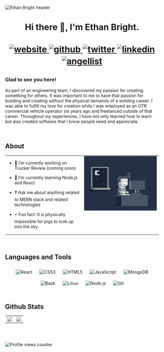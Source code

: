 ![Ethan Bright header](https://github.com/EthanBright/EthanBright/blob/main/ImageFolder/githubHeaderGif.gif)  
  

<h1 align="center"> Hi there 👋, I'm Ethan Bright. <h1>
 
<p align="center">
  <a href="https://codingbrightwebs.com" target="_blank">
    <img src=https://img.shields.io/static/v1?label=&message=website&color=grey&style=plastic&logo=react&logo-color=white alt=website style="margin-bottom: 5px;" />
  </a>
  <a href="https://github.com/EthanBright" target="_blank">
    <img src=https://img.shields.io/badge/github-%2324292e.svg?&style=plastic&logo=github&logoColor=white alt=github style="margin-bottom: 5px;" />
  </a>
  <a href="https://twitter.com/lEthanBright" target="_blank">
    <img src=https://img.shields.io/badge/twitter-%2300acee.svg?&style=plastic&logo=twitter&logoColor=white alt=twitter style="margin-bottom: 5px;" />
  </a>
  <a href="https://linkedin.com/in/ethan-bright" target="_blank">
    <img src=https://img.shields.io/badge/linkedin-%231E77B5.svg?&style=plastic&logo=linkedin&logoColor=white alt=linkedin style="margin-bottom: 5px;" />
  </a>
  <a href="https://angel.co/u/ethan-bright" target="_blank">
    <img src=https://img.shields.io/static/v1?label=&message=angel-list&color=23555f&style=plastic&logo=angellist&logo-color=white alt=angellist style="margin-bottom: 5px;"       />
  </a>
</p>
  



### Glad to see you here!  
 As part of an engineering team, I discovered my passion for creating something for others. It was important to me to have that passion for building and creating without the physical demands of a welding career. I was able to fulfill my love for creation while I was employed as an OTR commercial vehicle operator six years ago and freelanced outside of that career. Throughout my experiences, I have not only learned how to learn but also created software that I know people need and appreciate.  
  

<br/>  


## About  
<table><tr><td valign="top" width="50%">

- 🔭 I’m currently working on Trucker Review.(coming soon)  
  

- 🌱 I’m currently learning Node.js and React.  
  

- ❓ Ask me about anything related to MERN stack and related technologies  
  

- ⚡ Fun fact: It is physically impossible for pigs to look up into the sky.  


</td><td valign="top" width="50%">

<div align="center">
<img src="https://github.com/EthanBright/EthanBright/blob/main/ImageFolder/codingGif.gif" align="center" style="width: 100%" />
</div>  


</td></tr></table>  

<br/>  


## Languages and Tools  
<div align="center">  
<img style="margin: 10px" src="https://profilinator.rishav.dev/skills-assets/react-original-wordmark.svg" alt="React" height="25" />  
<img style="margin: 10px" src="https://profilinator.rishav.dev/skills-assets/css3-original-wordmark.svg" alt="CSS3" height="25" />  
<img style="margin: 10px" src="https://profilinator.rishav.dev/skills-assets/html5-original-wordmark.svg" alt="HTML5" height="25" />  
<img style="margin: 10px" src="https://profilinator.rishav.dev/skills-assets/javascript-original.svg" alt="JavaScript" height="25" />  
<img style="margin: 10px" src="https://profilinator.rishav.dev/skills-assets/mongodb-original-wordmark.svg" alt="MongoDB" height="25" />  
<img style="margin: 10px" src="https://profilinator.rishav.dev/skills-assets/gnu_bash-icon.svg" alt="Bash" height="25" />  
<img style="margin: 10px" src="https://profilinator.rishav.dev/skills-assets/linux-original.svg" alt="Linux" height="25" />  
<img style="margin: 10px" src="https://profilinator.rishav.dev/skills-assets/nodejs-original-wordmark.svg" alt="Node.js" height="25" />  
<img style="margin: 10px" src="https://profilinator.rishav.dev/skills-assets/git-scm-icon.svg" alt="Git" height="25" />  
</div>  

<br/>  


## Github Stats  
<table><tr><td valign="top" width="50%">

<img src="https://github-readme-stats.vercel.app/api?username=EthanBright&show_icons=true&count_private=true&hide_border=true" align="left" style="width: 100%" />

</td><td valign="top" width="50%">

<img src="https://github-readme-stats.vercel.app/api/top-langs/?username=EthanBright&hide_border=true&layout=compact" align="left" style="width: 100%" />

</td></tr></table>  

<br/>  

  

<br/>  

![Profile views counter](https://komarev.com/ghpvc/?username=EthanBright&&style=flat-square)  
  
